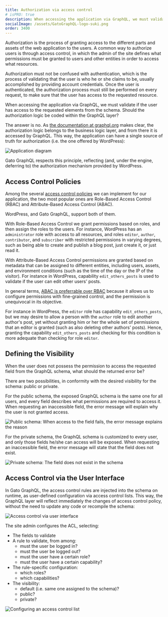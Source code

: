 ```yaml
---
title: Authorization via access control
# isPRO: true
description: When accessing the application via GraphQL, we must validate if the user has access to the requested elements from the schema. Should the authorization logic be coded within the GraphQL layer?
socialImage: /assets/GatoGraphQL-logo-suki.png
order: 3400
---
```


Authorization is the process of granting access to the different parts and assets of the web application to the users. A common way to authorize users is through access control, in which the admin of the site defines what permissions must be granted to users and other entities in order to access what resources.

Authorization must not be confused with authentication, which is the process of validating that the user is who he or she claims to be, usually accomplished by providing account credentials. Once the user is authenticated, the authorization process must still be performed on every request, to make sure that the user has access to the requested resource.

When accessing the application via GraphQL, we must validate if the user has access to the requested elements from the schema. Should the authorization logic be coded within the GraphQL layer?

The answer is no. As [the documentation at graphql.org](https://graphql.org/learn/authorization/) makes clear, the authorization logic belongs to the business logic layer, and from there it is accessed by GraphQL. This way, the application can have a single source of truth for authorization (i.e. the one offered by WordPress):

![Application diagram](/assets/guides/downstream/recipes/app-diagram.png "Application diagram")

Gato GraphQL respects this principle, reflecting (and, under the engine, deferring to) the authorization mechanism provided by WordPress.

## Access Control Policies

Among the several [access control policies](https://cheatsheetseries.owasp.org/cheatsheets/Access_Control_Cheat_Sheet.html#what-is-access-control) we can implement for our application, the two most popular ones are Role-Based Access Control (RBAC) and Attribute-Based Access Control (ABAC).

WordPress, and Gato GraphQL, support both of them.

With Role-Based Access Control we grant permissions based on roles, and then assign the roles to the users. For instance, WordPress has an `administrator` role with access to all resources, and roles `editor`, `author`, `contributor`, and `subscriber` with restricted permissions in varying degrees, such as being able to create and publish a blog post, just create it, or just read it.

With Attribute-Based Access Control permissions are granted based on metadata that can be assigned to different entities, including users, assets, and environment conditions (such as the time of the day or the IP of the visitor). For instance in WordPress, capability `edit_others_posts` is used to validate if the user can edit other users' posts.

In general terms, [ABAC is preferrable over RBAC](https://cheatsheetseries.owasp.org/cheatsheets/Authorization_Cheat_Sheet.html#prefer-feature-and-attribute-based-access-control-over-rbac) because it allows us to configure permissions with fine-grained control, and the permission is unequivocal in its objective.

For instance in WordPress, the `editor` role has capability `edit_others_posts`, but we may desire to allow a person with the `author` role to edit another author's post, yet without granting him or her the whole set of permissions that an editor is granted (such as also deleting other authors' posts). Hence, granting the capability `edit_others_posts` and checking for this condition is more adequate than checking for role `editor`.

## Defining the Visibility

When the user does not possess the permission to access the requested field from the GraphQL schema, what should the returned error be?

There are two possibilities, in conformity with the desired visibility for the schema: public or private.

For the public schema, the exposed GraphQL schema is the same one for all users, and every field describes what permissions are required to access it. When requesting an inaccessible field, the error message will explain why the user is not granted access.

![Public schema: When access to the field fails, the error message explains the reason](/assets/guides/downstream/recipes/public-schema-error.png "Public schema: When access to the field fails, the error message explains the reason")

For the private schema, the GraphQL schema is customized to every user, and only those fields he/she can access will be exposed. When requesting an inaccessible field, the error message will state that the field does not exist.

![Private schema: The field does not exist in the schema](/assets/guides/downstream/recipes/private-schema-error.png "Private schema: The field does not exist in the schema")

## Access Control via the User Interface

In Gato GraphQL, the access control rules are injected into the schema on runtime, as user-defined configuration via access control lists. This way, the GraphQL layer will reflect immediately the changes of access control policy, without the need to update any code or recompile the schema:

![Access control via user interface](/assets/guides/upstream-pro/access-control-list.png "Access control via user interface")

The site admin configures the ACL, selecting:

- The fields to validate
- A rule to validate, from among:
  - must the user be logged in?
  - must the user be logged out?
  - must the user have a certain role?
  - must the user have a certain capability?
- The rule-specific configuration:
  - which roles?
  - which capabilities?
- The visibility:
  - default (i.e. same one assigned to the schema)?
  - public?
  - private?

![Configuring an access control list](/assets/guides/upstream-pro/access-control.gif "Configuring an access control list")
